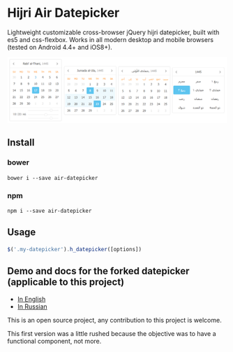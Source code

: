 # Hijri Air Datepicker

Lightweight customizable cross-browser jQuery hijri datepicker, built with es5 and css-flexbox. Works in all modern desktop and mobile browsers (tested on Android 4.4+ and iOS8+).

![hijri air datepicker image](https://github.com/anesfassih/hijri-air-datepicker/raw/master/docs/img/examples.png)

## Install

### bower
```
bower i --save air-datepicker
```
### npm
```
npm i --save air-datepicker
```

## Usage
```javascript
$('.my-datepicker').h_datepicker([options])
```

## Demo and docs for the forked datepicker (applicable to this project)
* [In English](http://t1m0n.name/air-datepicker/docs/)
* [In Russian](http://t1m0n.name/air-datepicker/docs/index-ru.html)

This is an open source project, any contribution to this project is welcome.

This first version was a little rushed because the objective was to have a functional component, not more.
